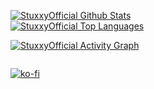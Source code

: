 <!--
**StuxxyOfficial/StuxxyOfficial** is a ✨ _special_ ✨ repository because its `README.md` (this file) appears on your GitHub profile.

Here are some ideas to get you started:

- 🔭 I’m currently working on ...
- 🌱 I’m currently learning ...
- 👯 I’m looking to collaborate on ...
- 🤔 I’m looking for help with ...
- 💬 Ask me about ...
- 📫 How to reach me: ...
- 😄 Pronouns: ...
- ⚡ Fun fact: ...
-->
<a href="https://github.com/StuxxyOfficial/"><img alt="StuxxyOfficial Github Stats" src="https://github-readme-stats.vercel.app/api?username=StuxxyOfficial&show_icons=true&count_private=true&theme=react&hide_border=true&bg_color=0D1117"/></a>
<br/>
<a href="https://github.com/StuxxyOfficial/"><img alt="StuxxyOfficial Top Languages" src="https://github-readme-stats.vercel.app/api/top-langs/?username=StuxxyOfficial&langs_count=8&count_private=true&layout=compact&theme=react&hide_border=true&bg_color=0D1117"/></a>
<br/>

<a href="https://github.com/StuxxyOfficial/"><img alt="StuxxyOfficial Activity Graph" src="https://activity-graph.herokuapp.com/graph?username=StuxxyOfficial&bg_color=0D1117&color=5BCDEC&line=5BCDEC&point=FFFFFF&hide_border=true" /></a>
<br/>

<a href="https://github.com/StuxxyOfficial/"><img alt="" src="https://komarev.com/ghpvc/?username=StuxxyOfficial" /></a>

[![ko-fi](https://ko-fi.com/img/githubbutton_sm.svg)](https://ko-fi.com/I2I381QZV)
